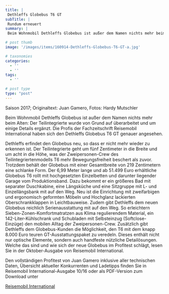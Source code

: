 ```yaml
---
title: |
 Dethleffs Globebus T6 GT
subTitle: |
 Rundum erneuert
summary: |
 Beim Wohnmobil Dethleffs Globebus ist außer dem Namen nichts mehr beim Alten: Der Teilintegrierte wurde von Grund auf überarbeitet und um einige Details ergänzt. Die Profis der Fachzeitschrift Reisemobil International haben sich den Dethleffs Globebus T6 GT genauer angesehen. 

# post thumb
image: '/images/items/160914-Dethleffs-Globebus-T6-GT-a.jpg'

# taxonomies
categories: 
  - ''
  - ''
tags:
  - ''

# post type
type: "post"
---
```


Saison 2017; Originaltext: Juan Gamero, Fotos: Hardy Mutschler  

Beim Wohnmobil Dethleffs Globebus ist außer dem Namen nichts mehr beim Alten: Der Teilintegrierte wurde von Grund auf überarbeitet und um einige Details ergänzt. Die Profis der Fachzeitschrift Reisemobil International haben sich den Dethleffs Globebus T6 GT genauer angesehen.   

Dethleffs erfindet den Globebus neu, so dass er nicht mehr wieder zu erkennen ist. Der Teilintegrierte geht um fünf Zentimeter in die Breite und um acht in die Höhe, was der Zweipersonen-Crew des Teilintegriertenmodells T6 mehr Bewegungsfreiheit beschert als zuvor. Trotzdem behält der Globebus mit einer Gesamtbreite von 219 Zentimetern eine schlanke Form. Der 6,99 Meter lange und ab 51.499 Euro erhältliche Globebus T6 rollt mit hochgesetzten Einzelbetten und darunter liegender Garage vom Produktionsband. Dazu bekommt er ein größeres Bad mit separater Duschkabine, eine Längsküche und eine Sitzgruppe mit L- und Einzellängsbank mit auf den Weg. Neu ist die Einrichtung mit zweifarbigen und ergonomisch geformten Möbeln und Hochglanz lackierten Oberschrankklappen in Leichtbauweise. Zudem gibt Dethleffs dem neuen Globebus reichlich Serienausstattung mit auf den Weg. So erleichtern Sieben-Zonen-Komfortmatratzen aus Klima regulierendem Material, ein 142-Liter-Kühlschrank und Schubladen mit Selbsteinzug (Softclose-Einzüge) den mobilen Alltag der Zweipersonen-Crew. Zusätzlich gibt Dethleffs dem Globebus-Kunden die Möglichkeit, den T6 mit dem knapp 8.000 Euro teuren GT-Ausstattungspaket zu veredeln. Dieses enthält nicht nur optische Elemente, sondern auch handfeste nützliche Detailösungen. Welche das sind und wie sich der neue Globebus im Profitest schlägt, lesen Sie in der Oktober-Ausgabe von Reisemobil International.  

Den vollständigen Profitest von Juan Gamero inklusive aller technischen Daten, Übersicht aktueller Konkurrenten und Ladetipps finden Sie in Reisemobil International-Ausgabe 10/16 oder als PDF-Version zum Download unter   

[Reisemobil International](http://reisemobil-international.de)  